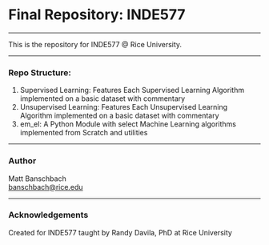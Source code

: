# Final Repository: INDE577
___

This is the repository for INDE577 @ Rice University.
___

### Repo Structure:
1. Supervised Learning: Features Each Supervised Learning Algorithm implemented on a basic dataset with commentary
2. Unsupervised Learning: Features Each Unsupervised Learning Algorithm implemented on a basic dataset with commentary
3. em_el: A Python Module with select Machine Learning algorithms implemented from Scratch and utilities

___

### Author
Matt Banschbach \
banschbach@rice.edu

___

### Acknowledgements

Created for INDE577 taught by Randy Davila, PhD at Rice University